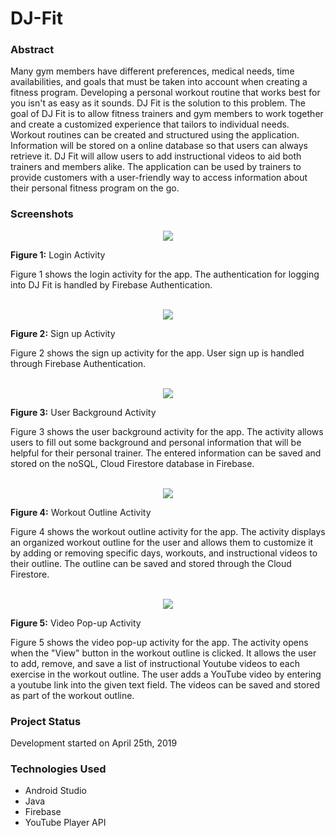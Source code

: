 # DJ-Fit

### Abstract
Many gym members have different preferences, medical needs, time availabilities, and goals that must be taken into account when creating
a fitness program. Developing a personal workout routine that works best for you isn't as easy as it sounds. DJ Fit is the solution to 
this problem. The goal of DJ Fit is to allow fitness trainers and gym members to work together and create a customized experience that
tailors to individual needs. Workout routines can be created and structured using the application. Information will be stored on
a online database so that users can always retrieve it. DJ Fit will allow users to add instructional videos to aid both trainers and members alike. The application can be used by trainers to provide customers with a user-friendly way to access information about their personal fitness program on the go.

### Screenshots

<p align="center">
  <img width="..." height="..." src="https://raw.githubusercontent.com/MatthewCookUNR/DJ-FIT/master/screenshots/loginImage.jpg">  
</p>
<p align="center">
  
**Figure 1:** Login Activity
  </p>
  Figure 1 shows the login activity for the app. The authentication for logging into DJ Fit is handled by Firebase Authentication.
  <br />
  <br />
  
<p align="center">
  <img width="..." height="..." src="https://raw.githubusercontent.com/MatthewCookUNR/DJ-FIT/master/screenshots/SignupImage.jpg">
</p>
<p align="center">
  
**Figure 2:** Sign up Activity
  </p>
  Figure 2 shows the sign up activity for the app. User sign up is handled through Firebase Authentication.
  <br />
  <br />


<p align="center">
  <img width="..." height="..." src="https://raw.githubusercontent.com/MatthewCookUNR/DJ-FIT/master/screenshots/backgroundImage.jpg">
</p>
<p align="center">
  
**Figure 3:** User Background Activity
  </p>
  Figure 3 shows the user background activity for the app. The activity allows users to fill out some background and personal information that will be helpful for their personal trainer. The entered information can be saved and stored on the noSQL, Cloud Firestore database in Firebase.
 <br />
 <br />

<p align="center">
  <img width="..." height="..." src="https://raw.githubusercontent.com/MatthewCookUNR/DJ-FIT/master/screenshots/workoutOutlineImage.jpg">
</p>
<p align="center">
  
**Figure 4:** Workout Outline Activity
  </p>
  Figure 4 shows the workout outline activity for the app. The activity displays an organized workout outline for the user and allows them to customize it by adding or removing specific days, workouts, and instructional videos to their outline. The outline can be saved and stored through the Cloud Firestore.
  <br />
  <br />
  
  <p align="center">
  <img width="..." height="..." src="https://raw.githubusercontent.com/MatthewCookUNR/DJ-FIT/master/screenshots/videoPopImage.jpg">
</p>
  <p align="center">
  
**Figure 5:** Video Pop-up Activity
  </p>
  Figure 5 shows the video pop-up activity for the app. The activity opens when the "View" button in the workout outline is clicked. It allows the user to add, remove, and save a list of instructional Youtube videos to each exercise in the workout outline. The user adds a YouTube video by entering a youtube link into the given text field. The videos can be saved and stored as part of the workout outline.

### Project Status
Development started on April 25th, 2019

### Technologies Used
- Android Studio
- Java
- Firebase
- YouTube Player API
